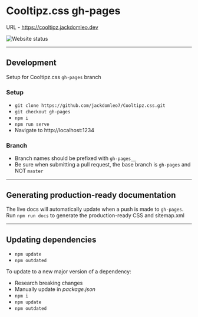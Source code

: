 # Cooltipz.css gh-pages

URL - https://cooltipz.jackdomleo.dev

![Website status](https://img.shields.io/website?down_color=red&down_message=offline&up_color=green&up_message=online&url=https%3A%2F%2Fcooltipz.jackdomleo.dev "Website status")

---

## Development

Setup for Cooltipz.css `gh-pages` branch

### Setup

- `git clone https://github.com/jackdomleo7/Cooltipz.css.git`
- `git checkout gh-pages`
- `npm i`
- `npm run serve`
- Navigate to http://localhost:1234

### Branch

- Branch names should be prefixed with `gh-pages__`
- Be sure when submitting a pull request, the base branch is `gh-pages` and NOT `master`

---

## Generating production-ready documentation

The live docs will automatically update when a push is made to `gh-pages`.
Run `npm run docs` to generate the production-ready CSS and sitemap.xml

---

## Updating dependencies

- `npm update`
- `npm outdated`

To update to a new major version of a dependency:
- Research breaking changes
- Manually update in _package.json_
- `npm i`
- `npm update`
- `npm outdated`